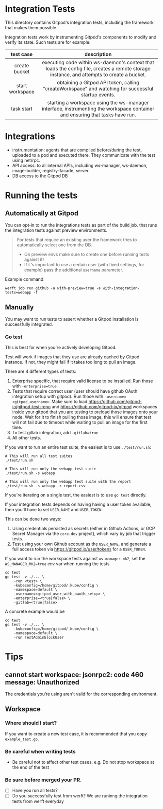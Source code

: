 # Integration Tests

This directory contains Gitpod's integration tests, including the framework that makes them possible.

Integration tests work by instrumenting Gitpod's components to modify and verify its state.
Such tests are for example:

|    test case    |                                                                description                                                                |
|:---------------:|:-----------------------------------------------------------------------------------------------------------------------------------------:|
|  create bucket  | executing code within ws-daemon's context that loads the config file, creates a remote storage instance, and attempts to create a bucket. |
| start workspace | obtaining a Gitpod API token, calling "createWorkspace" and watching for successful startup events.                                       |
|    task start   | starting a workspace using the ws-manager interface, instrumenting the workspace container and ensuring that tasks have run.              |

# Integrations

- instrumentation: agents that are compiled before/during the test, uploaded to a pod and executed there.
                   They communicate with the test using net/rpc.
- API access: to all internal APIs, including ws-manager, ws-daemon, image-builder, registry-facade, server
- DB access to the Gitpod DB

# Running the tests

## Automatically at Gitpod

You can opt-in to run the integrations tests as part of the build job. that runs the integration tests against preview environments.

 > For tests that require an existing user the framework tries to automatically select one from the DB.
 > - On preview envs make sure to create one before running tests against it!
 > - If it's important to use a certain user (with fixed settings, for example) pass the additional `username` parameter.

Example command:

```console
werft job run github -a with-preview=true -a with-integration-tests=webapp -f
```

## Manually

You may want to run tests to assert whether a Gitpod installation is successfully integrated.

### Go test

This is best for when you're actively developing Gitpod.

Test will work if images that they use are already cached by Gitpod instance. If not, they might fail if it takes too long to pull an image.

There are 4 different types of tests:

1. Enterprise specific, that require valid license to be installed. Run those with `-enterprise=true`
2. Tests that require correct user (user should have github OAuth integration setup with gitpod). Run those with `-username=<gitpod_username>`. Make sure to load https://github.com/gitpod-io/gitpod-test-repo and https://github.com/gitpod-io/gitpod workspaces inside your gitpod that you are testing to preload those images onto your node. Wait for it to finish pulling those image, this will ensure that test will not fail due to timeout while waiting to pull an image for the first time.
3. To test gitlab integration, add `-gitlab=true`
4. All other tests.

If you want to run an entire test suite, the easiest is to use `./test/run.sh`:

```console
# This will run all test suites
./test/run.sh

# This will run only the webapp test suite
./test/run.sh -s webapp

# This will run only the webapp test suite with the report
./test/run.sh -s webapp -r report.csv
```

If you're iterating on a single test, the easiest is to use `go test` directly.

If your integration tests depends on having having a user token available, then you'll have to set `USER_NAME` and `USER_TOKEN`.

This can be done two ways:
1. Using credentials persisted as secrets (either in Github Actions, or GCP Secret Manager via the `core-dev` project), which vary by job that trigger tests.
2. Test using your own Github account as the `USER_NAME`, and generate a full access token via https://gitpod.io/user/tokens for a `USER_TOKEN`.

If you want to run the workspace tests against `ws-manager-mk2`, set the `WS_MANAGER_MK2=true` env var when running the tests.

```console
cd test
go test -v ./... \
    -run <test> \
    -kubeconfig=/home/gitpod/.kube/config \
    -namespace=default \
    -username=<gitpod_user_with_oauth_setup> \
    -enterprise=<true|false> \
    -gitlab=<true|false>
```

A concrete example would be

```console
cd test
go test -v ./... \
    -kubeconfig=/home/gitpod/.kube/config \
    -namespace=default \
    -run TestAdminBlockUser
```

# Tips

## cannot start workspace: jsonrpc2: code 460 message: Unauthorized

The credentials you're using aren't valid for the corresponding environment.

## Workspace

### Where should I start?

If you want to create a new test case, it is recommended that you copy `example_test.go`.

### Be careful when writing tests

- Be careful not to affect other test cases. e.g. Do not stop workspace at the end of the test

### Be sure before merged your PR.

- [ ] Have you run all tests?
- [ ] Do you successfully test from werft? We are runinng the integration tests from werft everyday
